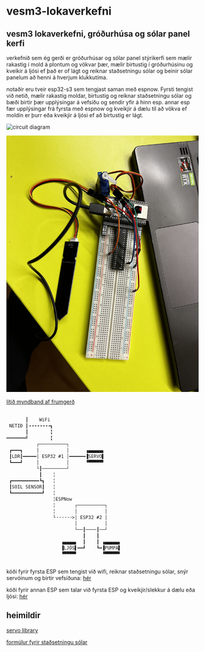 # vesm3-lokaverkefni
## vesm3 lokaverkefni, gróðurhúsa og sólar panel kerfi

verkefnið sem ég gerði er gróðurhúsar og sólar panel stýrikerfi sem mælir rakastig í mold á plontum og vökvar þær, mælir birtustig í gróðurhúsinu og kveikir á ljósi ef það er of lágt og reiknar staðsetningu sólar og beinir sólar panelum að henni á hverjum klukkutíma.

notaðir eru tveir esp32-s3 sem tengjast saman með espnow. Fyrsti tengist við netið, mælir rakastig moldar, birtustig og reiknar staðsetningu sólar og bæði birtir þær upplýsingar á vefsíðu og sendir yfir á hinn esp.
annar esp fær upplýsingar frá fyrsta með espnow og kveikjir á dælu til að vökva ef moldin er þurr eða kveikjir á ljósi ef að birtustig er lágt.

![circuit diagram](https://github.com/hinrikfp/vesm3-lokaverkefni/blob/main/circuit.svg)

![esp with soil sensor and servo connected](https://github.com/hinrikfp/vesm3-lokaverkefni/blob/main/IMG_3532.jpg)

[lítið myndband af frumgerð](https://drive.google.com/file/d/1LOFXYiJNOa53rkoNjpzBQU1xcAUyFkOI/view?usp=sharing)

```

       ║    WiFi
 NETIÐ ║╺╺╺╺╺╺╺╺┓
       ║        ╏
═══════╝        ╏
           ┌──────────┐
 ┏━━━┓     │          │      ▗▄▄▄▄▄▖
 ┃LDR┃━━━━━│ ESP32 #1 │━━━━━━▐SERVO▌
 ┗━━━┛     │          │      ▝▀▀▀▀▀▘
           └┃─────────┘
            ┃    ╎
 ┏━━━━━━━━━━┗┓   ╎
 ┃SOIL SENSOR┃   ╎
 ┗━━━━━━━━━━━┛   ╎
                 ╎ESPNow
                 ╎       ┌──────────┐
                 ╎       │          │
                 └╶╶╶╶╶╶>│ ESP32 #2 │
                         │          │
                         └──┃────┃──┘
                            ┃    ┃
                    ▗▄▄▄▄▖  ┃    ┃ ▗▄▄▄▄▄▖
                    ▐LJÓS▌━━┛    ┗━▐PUMPA▌
                    ▝▀▀▀▀▘         ▝▀▀▀▀▀▘


```

kóði fyrir fyrsta ESP sem tengist við wifi, reiknar staðsetningu sólar, snýr servóinum og birtir vefsíðuna: [hér](https://github.com/hinrikfp/vesm3-lokaverkefni/blob/main/lokaverkefni.py)

kóði fyrir annan ESP sem talar við fyrsta ESP og kveikjir/slekkur á dælu eða ljósi: [hér](https://github.com/hinrikfp/vesm3-lokaverkefni/blob/main/lokaverk-recv.py)

## heimildir

[servo library](https://github.com/Freenove/Freenove_ESP32_S3_WROOM_Board/blob/main/Python/Python_Libraries/myservo.py)

[formúlur fyrir staðsetningu sólar](https://www.omnicalculator.com/physics/sun-angle)





